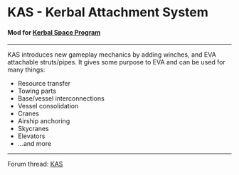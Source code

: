 # KAS - Kerbal Attachment System
#### Mod for [Kerbal Space Program](http://www.kerbalspaceprogram.com/)

---

KAS introduces new gameplay mechanics by adding winches, and EVA attachable struts/pipes. 
It gives some purpose to EVA and can be used for many things:

- Resource transfer
- Towing parts
- Base/vessel interconnections
- Vessel consolidation
- Cranes
- Airship anchoring
- Skycranes
- Elevators
- ...and more

---

Forum thread: [KAS](http://forum.kerbalspaceprogram.com/index.php?/topic/142594-12-kerbal-attachment-system-kas-v062/) 

